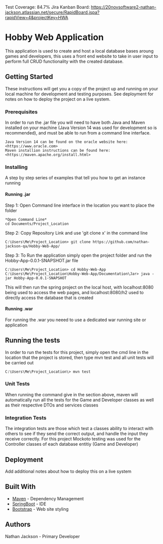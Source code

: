 Test Coverage: 84.7%
Jira Kanban Board: <https://20novsoftware2-nathan-jackson.atlassian.net/secure/RapidBoard.jspa?rapidView=4&projectKey=HWA>

# Hobby Web Application

This application is used to create and host a local database bases aroung games and developers, this uses a front end website to take in user input to perform full CRUD functionality with the created database.

## Getting Started

These instructions will get you a copy of the project up and running on your local machine for development and testing purposes. See deployment for notes on how to deploy the project on a live system.

### Prerequisites

In order to run the .jar file you will need to have both Java and Maven installed on your machine (Java Version 14 was used for development so is recommended), and must be able to run from a command line interface.

```
Java Version 14 can be found on the oracle website here: <https://www.oracle.com>
Maven installion instructions can be found here: <https://maven.apache.org/install.html>
```

### Installing

A step by step series of examples that tell you how to get an instance running

#### Running .jar

Step 1: Open Command line interface in the location you want to place the folder

```
*Open Command Line*
cd Documents/Project_Location
```

Step 2: Copy Repository Link and use 'git clone x' in the command line

```
C:\Users\Me\Project_Location> git clone https://github.com/nathan-jackson-qa/Hobby-Web-App/
```

Step 3: To Run the application simply open the project folder and run the Hobby-App-0.0.1-SNAPSHOT.jar file

```
C:\Users\Me\Project_Location> cd Hobby-Web-App
C:\Users\Me\Project_Location\Hobby-Web-App/Documentation\Jar> java -jar Hobby-App-0.0.1-SNAPSHOT
```
This will then run the spring project on the local host, with localhost:8080 being used to access the web pages, and localhost:8080/h2 used to directly access the database that is created
#### Running .war

For running the .war you neeed to use a dedicated war running site or application
## Running the tests

In order to run the tests for this project, simply open the cmd line in the location that the project is stored, then type mvn test and all unit tests will be carried out

```
C:\Users\Me\Project_Location\> mvn test
```

### Unit Tests 

When running the command give in the section above, maven will automatically run all the tests for the Game and Developer classes as well as their respective DTOs and services classes

### Integration Tests

The integration tests are those which test a classes ability to interact with others to see if they send the correct output, and handle the input they receive correctly. For this project Mockoto testing was used for the Controller classes of each database entitiy (Game and Developer)

## Deployment

Add additional notes about how to deploy this on a live system

## Built With

* [Maven](https://maven.apache.org/) - Dependency Management
* [SpringBoot](https://spring.io/projects/spring-boot) - IDE
* [Bootstrap](https://getbootstrap.com/) - Web site styling

## Authors
Nathan Jackson - Primary Developer
